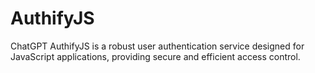 # AuthifyJS
 ChatGPT AuthifyJS is a robust user authentication service designed for JavaScript applications, providing secure and efficient access control.
